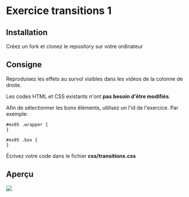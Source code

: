 # Exercice transitions 1

## Installation

Créez un fork et clonez le repository sur votre ordinateur

## Consigne

Reproduisez les effets au survol visibles dans les vidéos de la colonne de droite.

Les codes HTML et CSS existants n'ont **pas besoin d'être modifiés**.

Afin de sélectionner les bons éléments, utilisez un l'id de l'exercice. Par exemple:

```
#ex05 .wrapper {
}

#ex05 .box {
}
```

Écrivez votre code dans le fichier **css/transitions.css**

## Aperçu

![](screenshot.png)
